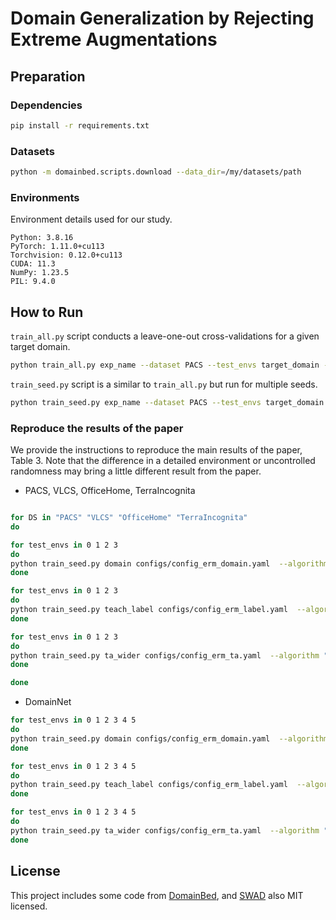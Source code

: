 # Domain Generalization by Rejecting Extreme Augmentations

## Preparation

### Dependencies

```sh
pip install -r requirements.txt
```

### Datasets

```sh
python -m domainbed.scripts.download --data_dir=/my/datasets/path
```

### Environments

Environment details used for our study.

```
Python: 3.8.16
PyTorch: 1.11.0+cu113
Torchvision: 0.12.0+cu113
CUDA: 11.3
NumPy: 1.23.5
PIL: 9.4.0
```

## How to Run

`train_all.py` script conducts a leave-one-out cross-validations for a given target domain.

```sh
python train_all.py exp_name --dataset PACS --test_envs target_domain --data_dir /my/datasets/path
```
`train_seed.py` script is a similar to `train_all.py` but run for multiple seeds.

```sh
python train_seed.py exp_name --dataset PACS --test_envs target_domain --data_dir /my/datasets/path --trails 3
```

### Reproduce the results of the paper

We provide the instructions to reproduce the main results of the paper, Table 3.
Note that the difference in a detailed environment or uncontrolled randomness may bring a little different result from the paper.

- PACS, VLCS, OfficeHome, TerraIncognita

```sh

for DS in "PACS" "VLCS" "OfficeHome" "TerraIncognita"
do

for test_envs in 0 1 2 3
do
python train_seed.py domain configs/config_erm_domain.yaml  --algorithm "ERMDAdv" --dataset $DS --test_envs $test_envs --deterministic --trials 3
done

for test_envs in 0 1 2 3
do
python train_seed.py teach_label configs/config_erm_label.yaml  --algorithm "ERMAdv" --dataset $DS --test_envs $test_envs --deterministic --trials 3 --use_teacher True
done

for test_envs in 0 1 2 3
do
python train_seed.py ta_wider configs/config_erm_ta.yaml  --algorithm "ERM" --dataset $DS --test_envs $test_envs --deterministic --trials 3 --auto_da "uniform" --tf_range "wider" --da_mode "online"
done

done
```

- DomainNet

```sh
for test_envs in 0 1 2 3 4 5
do
python train_seed.py domain configs/config_erm_domain.yaml  --algorithm "ERMDAdv" --dataset DomainNet --test_envs $test_envs --deterministic --trials 3
done

for test_envs in 0 1 2 3 4 5
do
python train_seed.py teach_label configs/config_erm_label.yaml  --algorithm "ERMAdv" --dataset DomainNet --test_envs $test_envs --deterministic --trials 3 --use_teacher True
done

for test_envs in 0 1 2 3 4 5
do
python train_seed.py ta_wider configs/config_erm_ta.yaml  --algorithm "ERM" --dataset DomainNet --test_envs $test_envs --deterministic --trials 3 --auto_da "uniform" --tf_range "wider" --da_mode "online"
done
```

## License

This project includes some code from [DomainBed](https://github.com/facebookresearch/DomainBed/tree/3fe9d7bb4bc14777a42b3a9be8dd887e709ec414), and [SWAD](https://github.com/khanrc/swad/tree/main) also MIT licensed.